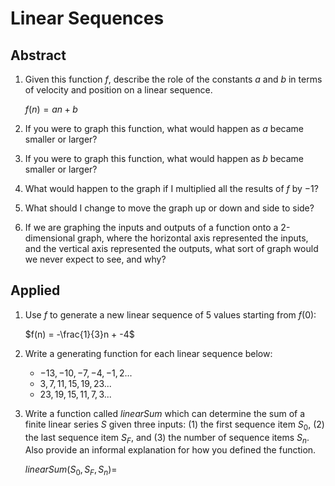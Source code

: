 # Linear Sequences

## Abstract

1. Given this function $f$, describe the role of the constants $a$ and $b$ in
   terms of velocity and position on a linear sequence.

   $f(n) = an + b$

2. If you were to graph this function, what would happen as $a$ became smaller 
   or larger?
3. If you were to graph this function, what would happen as $b$ became smaller
   or larger?
4. What would happen to the graph if I multiplied all the results of $f$ by 
   $-1$?
5. What should I change to move the graph up or down and side to side?
6. If we are graphing the inputs and outputs of a function onto a 2-dimensional 
   graph, where the horizontal axis represented the inputs, and the vertical 
   axis represented the outputs, what sort of graph would we never expect to 
   see, and why?

## Applied

1. Use $f$ to generate a new linear sequence of 5 values starting from $f(0)$:

   $f(n) = -\frac{1}{3}n + -4$

2. Write a generating function for each linear sequence below:

   * $-13, -10, -7, -4, -1, 2...$
   * $3, 7, 11, 15, 19, 23...$
   * $23, 19, 15, 11, 7, 3...$

3. Write a function called $linearSum$ which can determine the sum of a finite 
   linear series $S$ given three inputs: (1) the first sequence item $S_0$, (2) 
   the last sequence item $S_F$, and (3) the number of sequence items $S_n$.
   Also provide an informal explanation for how you defined the function.

   $linearSum(S_0, S_F, S_n) =$
